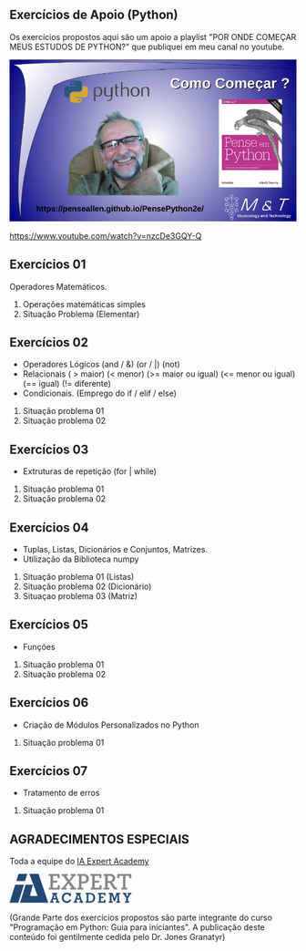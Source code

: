 ## Exercícios de Apoio (Python)
Os exercícios propostos aqui são um apoio a playlist "POR ONDE COMEÇAR MEUS ESTUDOS DE PYTHON?" que publiquei em meu canal no youtube. 

![](assets/images/capa_abertura.png)

<https://www.youtube.com/watch?v=nzcDe3GQY-Q>


## Exercícios 01
Operadores Matemáticos.
1. Operações matemáticas simples
2. Situação Problema (Elementar)

## Exercícios 02
* Operadores Lógicos (and / &) (or / |) (not)
* Relacionais ( > maior) (< menor) (>= maior ou igual) (<= menor ou igual) (== igual) (!= diferente)
* Condicionais. (Emprego do if / elif / else)
1. Situação problema 01
2. Situação problema 02

## Exercícios 03
* Extruturas de repetição (for | while)
1. Situação problema 01
2. Situação problema 02

## Exercícios 04
* Tuplas, Listas, Dicionários e Conjuntos, Matrizes.
* Utilização da Biblioteca numpy
1. Situação problema 01 (Listas)
2. Situação problema 02 (Dicionário)
3. Situaçao problema 03 (Matriz)

## Exercícios 05
* Funções 
1. Situação problema 01
2. Situação problema 02

## Exercícios 06
* Criação de Módulos Personalizados no Python
1. Situação problema 01

## Exercícios 07
* Tratamento de erros
1. Situação problema 01

## AGRADECIMENTOS ESPECIAIS
Toda a equipe do [IA Expert Academy](https://iaexpert.academy/)

![](assets/images/iaexpert-logo-1.webp)

(Grande Parte dos exercícios propostos são parte integrante do curso "Programação em Python: Guia para iniciantes". A publicação deste conteúdo foi gentilmente cedida pelo Dr. Jones Granatyr)